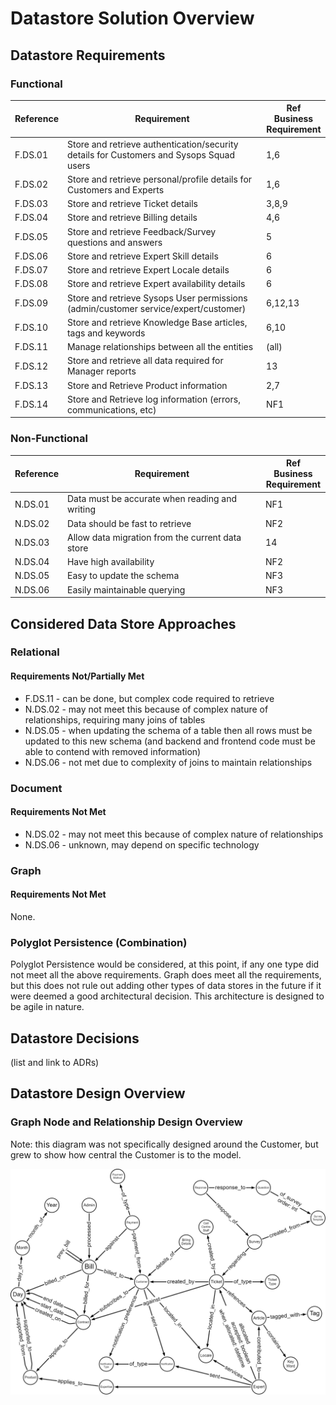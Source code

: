 # Datastore Solution Overview

## Datastore Requirements

### Functional

| Reference | Requirement                                                  | Ref Business <br />Requirement |
| --------- | ------------------------------------------------------------ | ------------------------------ |
| F.DS.01   | Store and retrieve authentication/security details for Customers and Sysops Squad users | 1,6                            |
| F.DS.02   | Store and retrieve personal/profile details for Customers and Experts | 1,6                            |
| F.DS.03   | Store and retrieve Ticket details                            | 3,8,9                          |
| F.DS.04   | Store and retrieve Billing details                           | 4,6                            |
| F.DS.05   | Store and retrieve Feedback/Survey questions and answers     | 5                              |
| F.DS.06   | Store and retrieve Expert Skill details                      | 6                              |
| F.DS.07   | Store and retrieve Expert Locale details                     | 6                              |
| F.DS.08   | Store and retrieve Expert availability details               | 6                              |
| F.DS.09   | Store and retrieve Sysops User permissions (admin/customer service/expert/customer) | 6,12,13                        |
| F.DS.10   | Store and retrieve Knowledge Base articles, tags and keywords | 6,10                           |
| F.DS.11   | Manage relationships between all the entities                | (all)                          |
| F.DS.12   | Store and retrieve all data required for Manager reports     | 13                             |
| F.DS.13   | Store and Retrieve Product information                       | 2,7                            |
| F.DS.14   | Store and Retrieve log information (errors, communications, etc) | NF1                            |



### Non-Functional

| Reference | Requirement                                      | Ref Business <br />Requirement |
| --------- | ------------------------------------------------ | ------------------------------ |
| N.DS.01   | Data must be accurate when reading and writing   | NF1                            |
| N.DS.02   | Data should be fast to retrieve                  | NF2                            |
| N.DS.03   | Allow data migration from the current data store | 14                             |
| N.DS.04   | Have high availability                           | NF2                            |
| N.DS.05   | Easy to update the schema                        | NF3                            |
| N.DS.06   | Easily maintainable querying                     | NF3                            |



## Considered Data Store Approaches

### Relational

#### Requirements Not/Partially Met

- F.DS.11 - can be done, but complex code required to retrieve
- N.DS.02 - may not meet this because of complex nature of relationships, requiring many joins of tables
- N.DS.05 - when updating the schema of a table then all rows must be updated to this new schema (and backend and frontend code must be able to contend with removed information)
- N.DS.06 - not met due to complexity of joins to maintain relationships

### Document

#### Requirements Not Met

- N.DS.02 - may not meet this because of complex nature of relationships
- N.DS.06 - unknown, may depend on specific technology

### Graph

#### Requirements Not Met

None.

### Polyglot Persistence (Combination)

Polyglot Persistence would be considered, at this point, if any one type did not meet all the above requirements. Graph does meet all the requirements, but this does not rule out adding other types of data stores in the future if it were deemed a good architectural decision. This architecture is designed to be agile in nature.

## Datastore Decisions

(list and link to ADRs)

## Datastore Design Overview

### Graph Node and Relationship Design Overview

Note: this diagram was not specifically designed around the Customer, but grew to show how central the Customer is to the model.

![GraphDatabaseDesign](images/GraphDatabaseDesign.png)

